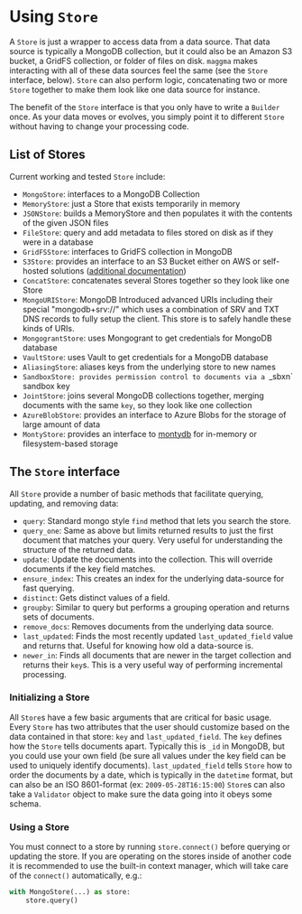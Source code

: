 # Using `Store`

A `Store` is just a wrapper to access data from a data source. That data source is typically a MongoDB collection, but it could also be an Amazon S3 bucket, a GridFS collection, or folder of files on disk. `maggma` makes interacting with all of these data sources feel the same (see the `Store` interface, below). `Store` can also perform logic, concatenating two or more `Store` together to make them look like one data source for instance.

The benefit of the `Store` interface is that you only have to write a `Builder` once. As your data moves or evolves, you simply point it to different `Store` without having to change your processing code.

## List of Stores

Current working and tested `Store` include:

- `MongoStore`: interfaces to a MongoDB Collection
- `MemoryStore`: just a Store that exists temporarily in memory
- `JSONStore`: builds a MemoryStore and then populates it with the contents of the given JSON files
- `FileStore`: query and add metadata to files stored on disk as if they were in a database
- `GridFSStore`: interfaces to GridFS collection in MongoDB
- `S3Store`: provides an interface to an S3 Bucket either on AWS or self-hosted solutions ([additional documentation](advanced_stores.md))
- `ConcatStore`: concatenates several Stores together so they look like one Store
- `MongoURIStore`: MongoDB Introduced advanced URIs including their special "mongodb+srv://" which uses a combination of SRV and TXT DNS records to fully setup the client. This store is to safely handle these kinds of URIs.
- `MongograntStore`: uses Mongogrant to get credentials for MongoDB database
- `VaultStore`: uses Vault to get credentials for a MongoDB database
- `AliasingStore`: aliases keys from the underlying store to new names
- `SandboxStore: provides permission control to documents via a `_sbxn` sandbox key
- `JointStore`: joins several MongoDB collections together, merging documents with the same `key`, so they look like one collection
- `AzureBlobStore`: provides an interface to Azure Blobs for the storage of large amount of data
- `MontyStore`: provides an interface to [montydb](https://github.com/davidlatwe/montydb) for in-memory or filesystem-based storage

## The `Store` interface

All `Store` provide a number of basic methods that facilitate querying, updating, and removing data:

- `query`: Standard mongo style `find` method that lets you search the store.
- `query_one`: Same as above but limits returned results to just the first document that matches your query. Very useful for understanding the structure of the returned data.
- `update`: Update the documents into the collection. This will override documents if the key field matches.
- `ensure_index`: This creates an index for the underlying data-source for fast querying.
- `distinct`: Gets distinct values of a field.
- `groupby`: Similar to query but performs a grouping operation and returns sets of documents.
- `remove_docs`: Removes documents from the underlying data source.
- `last_updated`: Finds the most recently updated `last_updated_field` value and returns that. Useful for knowing how old a data-source is.
- `newer_in`: Finds all documents that are newer in the target collection and returns their `key`s. This is a very useful way of performing incremental processing.

### Initializing a Store

All `Store`s have a few basic arguments that are critical for basic usage. Every `Store` has two attributes that the user should customize based on the data contained in that store: `key` and `last_updated_field`. The `key` defines how the `Store` tells documents apart. Typically this is `_id` in MongoDB, but you could use your own field (be sure all values under the key field can be used to uniquely identify documents). `last_updated_field` tells `Store` how to order the documents by a date, which is typically in the `datetime` format, but can also be an ISO 8601-format (ex: `2009-05-28T16:15:00`) `Store`s can also take a `Validator` object to make sure the data going into it obeys some schema.

### Using a Store

You must connect to a store by running `store.connect()` before querying or updating the store.
If you are operating on the stores inside of another code it is recommended to use the built-in context manager,
which will take care of the `connect()` automatically, e.g.:

```python
with MongoStore(...) as store:
    store.query()
```
